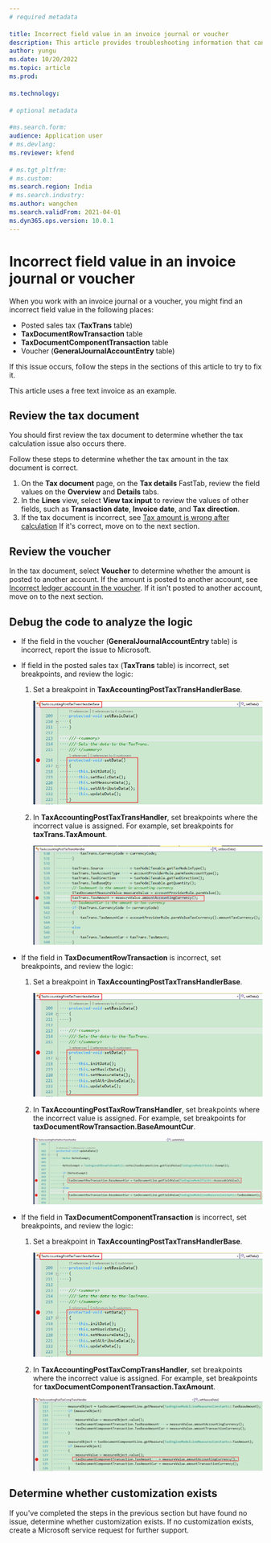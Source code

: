 ```yaml
---
# required metadata

title: Incorrect field value in an invoice journal or voucher
description: This article provides troubleshooting information that can help when a field value in an invoice journal or voucher is incorrect.
author: yungu
ms.date: 10/20/2022
ms.topic: article
ms.prod: 

ms.technology: 

# optional metadata

#ms.search.form:
audience: Application user
# ms.devlang: 
ms.reviewer: kfend

# ms.tgt_pltfrm: 
# ms.custom: 
ms.search.region: India
# ms.search.industry: 
ms.author: wangchen
ms.search.validFrom: 2021-04-01
ms.dyn365.ops.version: 10.0.1
---
```


# Incorrect field value in an invoice journal or voucher

When you work with an invoice journal or a voucher, you might find an incorrect field value in the following places:

- Posted sales tax (**TaxTrans** table)
- **TaxDocumentRowTransaction** table
- **TaxDocumentComponentTransaction** table
- Voucher (**GeneralJournalAccountEntry** table)

If this issue occurs, follow the steps in the sections of this article to try to fix it.

This article uses a free text invoice as an example.

## Review the tax document

You should first review the tax document to determine whether the tax calculation issue also occurs there.

Follow these steps to determine whether the tax amount in the tax document is correct.

1. On the **Tax document** page, on the **Tax details** FastTab, review the field values on the **Overview** and **Details** tabs.
2. In the **Lines** view, select **View tax input** to review the values of other fields, such as **Transaction date**, **Invoice date**, and **Tax direction**.
3. If the tax document is incorrect, see [Tax amount is wrong after calculation](apac-ind-GST-troubleshooting-tax-amount-wrong-after-calculation.md) If it's correct, move on to the next section.

## Review the voucher

In the tax document, select **Voucher** to determine whether the amount is posted to another account. If the amount is posted to another account, see [Incorrect ledger account in the voucher](apac-ind-GST-troubleshooting-ledger-account-voucher-wrong.md). If it isn't posted to another account, move on to the next section.


## Debug the code to analyze the logic

- If the field in the voucher (**GeneralJournalAccountEntry** table) is incorrect, report the issue to Microsoft.
- If field in the posted sales tax (**TaxTrans** table) is incorrect, set breakpoints, and review the logic:

    1. Set a breakpoint in **TaxAccountingPostTaxTransHandlerBase**.

        [![Breakpoint in TaxAccountingPostTaxTransHandlerBase.](./media/field-value-invoice-journal-voucher-1.png)](./media/field-value-invoice-journal-voucher-1.png)

    2. In **TaxAccountingPostTaxTransHandler**, set breakpoints where the incorrect value is assigned. For example, set breakpoints for **taxTrans.TaxAmount**.

        [![Breakpoints for taxTrans.TaxAmount when incorrect value is assigned.](./media/field-value-invoice-journal-voucher-2.png)](./media/field-value-invoice-journal-voucher-2.png)

- If the field in **TaxDocumentRowTransaction** is incorrect, set breakpoints, and review the logic:

    1. Set a breakpoint in **TaxAccountingPostTaxTransHandlerBase**.

        [![Breakpoint for TaxAccountingPostTaxTransHandlerBase.](./media/field-value-invoice-journal-voucher-3.png)](./media/field-value-invoice-journal-voucher-3.png)

    2. In **TaxAccountingPostTaxRowTransHandler**, set breakpoints where the incorrect value is assigned. For example, set breakpoints for **taxDocumentRowTransaction.BaseAmountCur**.

        [![Breakpoints for taxDocumentRowTransaction.BaseAmountCur.](./media/field-value-invoice-journal-voucher-4.png)](./media/field-value-invoice-journal-voucher-4.png)

- If the field in **TaxDocumentComponentTransaction** is incorrect, set breakpoints, and review the logic:

    1. Set a breakpoint in **TaxAccountingPostTaxTransHandlerBase**.

        [![Breakpoint at TaxAccountingPostTaxTransHandlerBase.](./media/field-value-invoice-journal-voucher-5.png)](./media/field-value-invoice-journal-voucher-5.png)

    2. In **TaxAccountingPostTaxCompTransHandler**, set breakpoints where the incorrect value is assigned. For example, set breakpoints for **taxDocumentComponentTransaction.TaxAmount**.

        [![Breakpoints for taxDocumentComponentTransaction.TaxAmount.](./media/field-value-invoice-journal-voucher-6.png)](./media/field-value-invoice-journal-voucher-6.png)

## Determine whether customization exists

If you've completed the steps in the previous section but have found no issue, determine whether customization exists. If no customization exists, create a Microsoft service request for further support.
